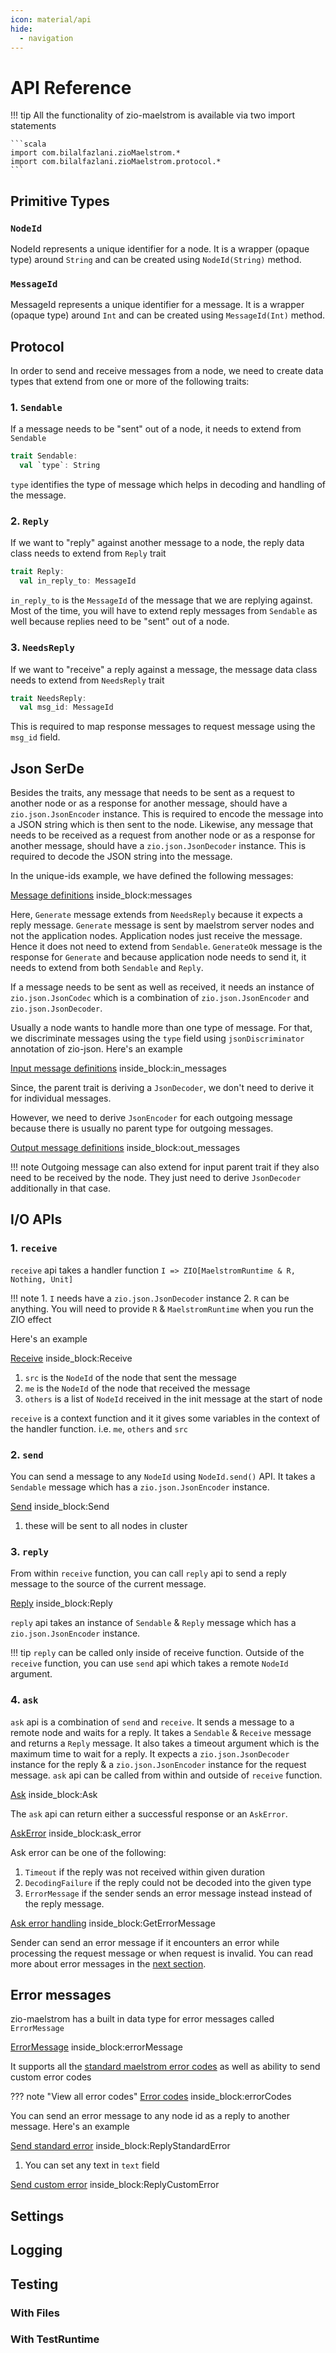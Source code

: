 ```yaml
---
icon: material/api
hide:
  - navigation
---
```


# API Reference

!!! tip
    All the functionality of zio-maelstrom is available via two import statements
    
    ```scala
    import com.bilalfazlani.zioMaelstrom.*
    import com.bilalfazlani.zioMaelstrom.protocol.*
    ```

## Primitive Types

### `NodeId`

NodeId represents a unique identifier for a node. It is a wrapper (opaque type) around `String` and can be created using `NodeId(String)` method.

### `MessageId`

MessageId represents a unique identifier for a message. It is a wrapper (opaque type) around `Int` and can be created using `MessageId(Int)` method.

## Protocol

In order to send and receive messages from a node, we need to create data types that extend from one or more of the following traits:

### 1. `Sendable`

If a message needs to be "sent" out of a node, it needs to extend from `Sendable`

```scala
trait Sendable:
  val `type`: String
```

`type` identifies the type of message which helps in decoding and handling of the message.  

### 2. `Reply`
   
If we want to "reply" against another message to a node, the reply data class needs to extend from `Reply` trait

```scala
trait Reply:
  val in_reply_to: MessageId
```

`in_reply_to` is the `MessageId` of the message that we are replying against. Most of the time, you will have to extend reply messages from `Sendable` as well because replies need to be "sent" out of a node.

### 3. `NeedsReply`
   
If we want to "receive" a reply against a message, the message data class needs to extend from `NeedsReply` trait

```scala
trait NeedsReply:
  val msg_id: MessageId
```

This is required to map response messages to request message using the `msg_id` field.

## Json SerDe

Besides the traits, any message that needs to be sent as a request to another node or as a response for another message, should have a `zio.json.JsonEncoder` instance. This is required to encode the message into a JSON string which is then sent to the node. Likewise, any message that needs to be received as a request from another node or as a response for another message, should have a `zio.json.JsonDecoder` instance. This is required to decode the JSON string into the message.

In the unique-ids example, we have defined the following messages:

<!--codeinclude-->
[Message definitions](../../examples/unique-ids/src/main/scala/com/example/Main.scala) inside_block:messages
<!--/codeinclude-->

Here, `Generate` message extends from `NeedsReply` because it expects a reply message. `Generate` message is sent by maelstrom server nodes and not the application nodes. Application nodes just receive the message. Hence it does not need to extend from `Sendable`. `GenerateOk` message is the response for `Generate` and because application node needs to send it, it needs to extend from both `Sendable` and `Reply`.

If a message needs to be sent as well as received, it needs an instance of `zio.json.JsonCodec` which is a combination of `zio.json.JsonEncoder` and `zio.json.JsonDecoder`. 

Usually a node wants to handle more than one type of message. For that, we discriminate messages using the `type` field using `jsonDiscriminator` annotation of zio-json. Here's an example

<!--codeinclude-->
[Input message definitions](../../examples/echo/src/main/scala/com/example/Calculator.scala) inside_block:in_messages
<!--/codeinclude-->

Since, the parent trait is deriving a `JsonDecoder`, we don't need to derive it for individual messages. 

However, we need to derive `JsonEncoder` for each outgoing message because there is usually no parent type for outgoing messages.

<!--codeinclude-->
[Output message definitions](../../examples/echo/src/main/scala/com/example/Calculator.scala) inside_block:out_messages
<!--/codeinclude-->

!!! note
    Outgoing message can also extend for input parent trait if they also need to be received by the node. They just need to derive `JsonDecoder` additionally in that case.

## I/O APIs

### 1. `receive`

`receive` api takes a handler function `I => ZIO[MaelstromRuntime & R, Nothing, Unit]`

!!! note
    1. `I` needs have a `zio.json.JsonDecoder` instance
    2. `R` can be anything. You will need to provide `R` & `MaelstromRuntime` when you run the ZIO effect

Here's an example

<!--codeinclude-->
[Receive](../../examples/echo/src/main/scala/com/example/IODocs.scala) inside_block:Receive
<!--/codeinclude-->

1. `src` is the `NodeId` of the node that sent the message
2. `me` is the `NodeId` of the node that received the message
3. `others` is a list of `NodeId` received in the init message at the start of node

`receive` is a context function and it it gives some variables in the context of the handler function. i.e. `me`, `others` and `src`

### 2. `send`

You can send a message to any `NodeId` using `NodeId.send()` API. It takes a `Sendable` message which has a `zio.json.JsonEncoder` instance.

<!--codeinclude-->
[Send](../../examples/echo/src/main/scala/com/example/IODocs.scala) inside_block:Send
<!--/codeinclude-->
 
1. these will be sent to all nodes in cluster

### 3. `reply`

From within `receive` function, you can call `reply` api to send a reply message to the source of the current message.

<!--codeinclude-->
[Reply](../../examples/echo/src/main/scala/com/example/IODocs.scala) inside_block:Reply
<!--/codeinclude-->

`reply` api takes an instance of `Sendable` & `Reply` message which has a `zio.json.JsonEncoder` instance. 

!!! tip
    `reply` can be called only inside of receive function. Outside of the `receive` function, you can use `send` api which takes a remote `NodeId` argument.

### 4. `ask`

`ask` api is a combination of `send` and `receive`. It sends a message to a remote node and waits for a reply. It takes a `Sendable` & `Receive` message and returns a `Reply` message. It also takes a timeout argument which is the maximum time to wait for a reply. It expects a `zio.json.JsonDecoder` instance for the reply & a `zio.json.JsonEncoder` instance for the request message. `ask` api can be called from within and outside of `receive` function.

<!--codeinclude-->
[Ask](../../examples/echo/src/main/scala/com/example/IODocs.scala) inside_block:Ask
<!--/codeinclude-->

The `ask` api can return either a successful response or an `AskError`.

<!--codeinclude-->
[AskError](../../zio-maelstrom/src/main/scala/com/bilal-fazlani/zio-maelstrom/MessageSender.scala) inside_block:ask_error
<!--/codeinclude-->

Ask error can be one of the following: 

1. `Timeout` if the reply was not received within given duration
2. `DecodingFailure` if the reply could not be decoded into the given type
3. `ErrorMessage` if the sender sends an error message instead instead of the reply message. 
   
<!--codeinclude-->
[Ask error handling](../../examples/echo/src/main/scala/com/example/ErrorDocs.scala) inside_block:GetErrorMessage
<!--/codeinclude-->

Sender can send an error message if it encounters an error while processing the request message or when request is invalid. You can read more about error messages in the [next section](#error-messages).

## Error messages

zio-maelstrom has a built in data type for error messages called `ErrorMessage`

<!--codeinclude-->
[ErrorMessage](../../zio-maelstrom/src/main/scala/com/bilal-fazlani/zio-maelstrom/Protocol.scala) inside_block:errorMessage
<!--/codeinclude-->

It supports all the [standard maelstrom error codes](https://github.com/jepsen-io/maelstrom/blob/main/doc/protocol.md#errors) as well as ability to send custom error codes

??? note "View all error codes"
    <!--codeinclude-->
    [Error codes](../../zio-maelstrom/src/main/scala/com/bilal-fazlani/zio-maelstrom/Protocol.scala) inside_block:errorCodes
    <!--/codeinclude-->

You can send an error message to any node id as a reply to another message. Here's an example

<!--codeinclude-->
[Send standard error](../../examples/echo/src/main/scala/com/example/ErrorDocs.scala) inside_block:ReplyStandardError
<!--/codeinclude-->

1. You can set any text in `text` field

<!--codeinclude-->
[Send custom error](../../examples/echo/src/main/scala/com/example/ErrorDocs.scala) inside_block:ReplyCustomError
<!--/codeinclude-->


## Settings

## Logging

## Testing

### With Files

### With TestRuntime